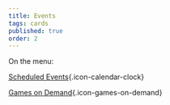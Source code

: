 ```yaml
---
title: Events
tags: cards
published: true
order: 2
---
```


On the menu:

[Scheduled Events](https://www.bigbadcon.com/events/){.icon-calendar-clock}

[Games on Demand](https://www.bigbadcon.com/games-on-demand-how-it-works/){.icon-games-on-demand}

<!--[Run an Event](https://www.bigbadcon.com/run-an-event/){.icon-dice}-->

<!--[GM in Games on Demand](https://www.bigbadcon.com/games-on-demand/){.icon-games-on-demand}-->
